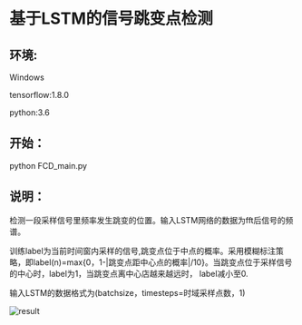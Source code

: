 基于LSTM的信号跳变点检测
===================================
## 环境:
Windows

tensorflow:1.8.0

python:3.6

## 开始：
python FCD_main.py

## 说明：
检测一段采样信号里频率发生跳变的位置。输入LSTM网络的数据为fft后信号的频谱。

训练label为当前时间窗内采样的信号,跳变点位于中点的概率。采用模糊标注策略，即label(n)=max{0，1-|跳变点距中心点的概率|/10}。当跳变点位于采样信号的中心时，label为1，当跳变点离中心店越来越远时，
label减小至0.

输入LSTM的数据格式为(batchsize，timesteps=时域采样点数，1)

![result](https://github.com/Woshiwzl1997/Signal-Frequency-Change-Detection-Based-on-LSTM/blob/master/Figure_1.png)


